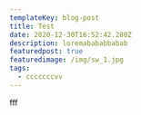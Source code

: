 ```yaml
---
templateKey: blog-post
title: Test
date: 2020-12-30T16:52:42.280Z
description: loremabababbabab
featuredpost: true
featuredimage: /img/sw_1.jpg
tags:
  - cccccccvv
---
```

fff